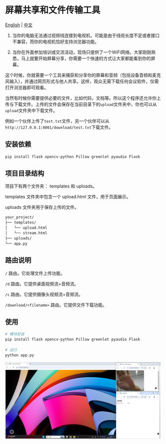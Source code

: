 # 屏幕共享和文件传输工具

[English](README.md) | [中文](README_CN.md)

1. 当你的电脑无法通过视频线连接到电视机，可能是由于线缆长度不足或者接口不兼容，而你的电视机恰好支持浏览器功能。

2. 当你在外面参加培训或交流活动，现场只提供了一个WiFi网络。大家刚刚熟悉，马上就要开始屏幕分享，你需要一个快速的方式让大家都能看到你的屏幕。

这个时候，你就需要一个工具来捕获和分享你的屏幕和音频（包括设备音频和麦克风输入），并通过网页形式与他人共享。这样，观众无需下载任何会议软件，仅需打开浏览器即可观看。

当然有时候你需要提供必要的文件，比如代码，文档等。所以这个程序还允许你上传与下载文件。上传的文件会保存在当前目录下的`upload`文件夹中，你也可以从`upload`文件夹中下载文件。

例如一个伙伴上传了`test.txt`文件，另一个伙伴可以从`http://127.0.0.1:8001/download/test.txt`下载文件。

## 安装依赖

```bash
pip install flask opencv-python Pillow greenlet pyaudio Flask
```

## 项目目录结构

项目下有两个文件夹： templates 和 uploads。

templates 文件夹中包含一个 upload.html 文件，用于页面展示。

uploads 文件夹用于保存上传的文件。

```bash showLineNumbers
your_project/
├── templates/
│   └── upload.html
│   └── stream.html
├── uploads/
└── app.py
``` 

## 路由说明

`/` 路由。它处理文件上传功能。

`/d` 路由。它提供桌面视频流+音频流。

`/c` 路由。它提供摄像头视频流+音频流。

`/download/<filename>` 路由。它提供文件下载功能。

## 使用

```bash
# 模块安装
pip install flask opencv-python Pillow greenlet pyaudio Flask

# 运行
python app.py
```

![alt text](show.png)